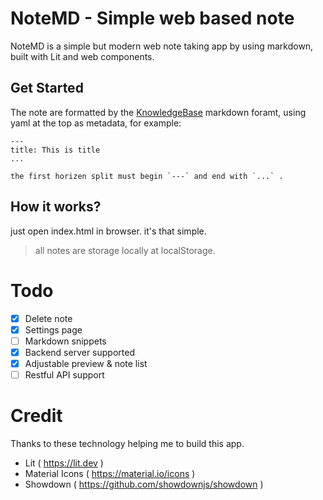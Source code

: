 # NoteMD - Simple web based note

NoteMD is a simple but modern web note taking app by using markdown, built with Lit and web components.

## Get Started

The note are formatted by the [KnowledgeBase](https://github.com/ljcucc/knowledge-base) markdown foramt, using yaml at the top as metadata, for example:

```
---
title: This is title
...

the first horizen split must begin `---` and end with `...` .
```

## How it works?

just open index.html in browser. it's that simple.

> all notes are storage locally at localStorage.

# Todo

- [x] Delete note
- [x] Settings page
- [ ] Markdown snippets
- [x] Backend server supported
- [x] Adjustable preview & note list
- [ ] Restful API support

# Credit

Thanks to these technology helping me to build this app.

* Lit ( https://lit.dev )
* Material Icons ( https://material.io/icons )
* Showdown ( https://github.com/showdownjs/showdown )